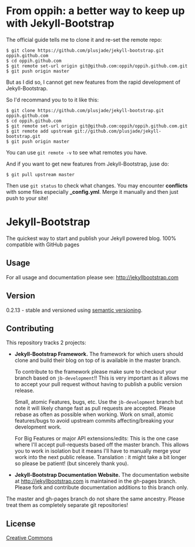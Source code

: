 # From oppih: a better way to keep up with Jekyll-Bootstrap

The official guide tells me to clone it and re-set the remote repo:

    $ git clone https://github.com/plusjade/jekyll-bootstrap.git oppih.github.com
    $ cd oppih.github.com
    $ git remote set-url origin git@github.com:oppih/oppih.github.com.git
    $ git push origin master

But as I did so, I cannot get new features from the rapid development of Jekyll-Bootstrap.

So I'd recommand you to to it like this:

    $ git clone https://github.com/plusjade/jekyll-bootstrap.git oppih.github.com
    $ cd oppih.github.com
    $ git remote set-url origin git@github.com:oppih/oppih.github.com.git
    $ git remote add upstream git://github.com/plusjade/jekyll-bootstrap.git
    $ git push origin master

You can use `git remote -v` to see what remotes you have.

And if you want to get new features from Jekyll-Bootstrap, juse do:

    $ git pull upstream master

Then use `git status` to check what changes. You may encounter **conflicts** with some files especially **_config.yml**. Merge it manually and then just push to your site!

# Jekyll-Bootstrap

The quickest way to start and publish your Jekyll powered blog. 100% compatible with GitHub pages

## Usage

For all usage and documentation please see: <http://jekyllbootstrap.com>

## Version

0.2.13 - stable and versioned using [semantic versioning](http://semver.org/).

## Contributing

This repository tracks 2 projects:

- **Jekyll-Bootstrap Framework.**
  The framework for which users should clone and build their blog on top of is available in the master branch.

  To contribute to the framework please make sure to checkout your branch based on `jb-development`!!
  This is very important as it allows me to accept your pull request without having to publish a public version release.

  Small, atomic Features, bugs, etc.
  Use the `jb-development` branch but note it will likely change fast as pull requests are accepted.
  Please rebase as often as possible when working.
  Work on small, atomic features/bugs to avoid upstream commits affecting/breaking your development work.

  For Big Features or major API extensions/edits:
  This is the one case where I'll accept pull-requests based off the master branch.
  This allows you to work in isolation but it means I'll have to manually merge your work into the next public release.
  Translation : it might take a bit longer so please be patient! (but sincerely thank you).

- **Jekyll-Bootstrap Documentation Website.**
  The documentation website at <http://jekyllbootstrap.com> is maintained in the gh-pages branch.
  Please fork and contribute documentation additions to this branch only.

The master and gh-pages branch do not share the same ancestry. Please treat them as completely separate git repositories!


## License

[Creative Commons](http://creativecommons.org/licenses/by-nc-sa/3.0/)
